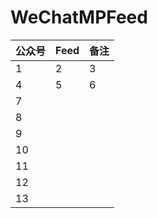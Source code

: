 # WeChatMPFeed


| 公众号 | Feed | 备注 |
|-----|------|----|
| 1   | 2    | 3  |
| 4   | 5    | 6  |
| 7    |      |    |
| 8    |      |    |
| 9    |      |    |
| 10    |      |    |
| 11    |      |    |
| 12    |      |    |
| 13    |      |    |

